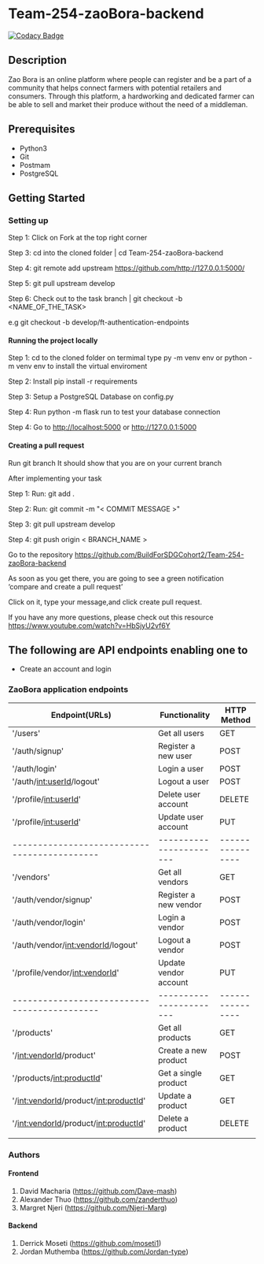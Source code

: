 # Team-254-zaoBora-backend

[![Codacy Badge](https://api.codacy.com/project/badge/Grade/1e73c36564264112b181e60608bdfd02)](https://app.codacy.com/gh/BuildForSDGCohort2/Team-254-zaoBora-backend?utm_source=github.com&utm_medium=referral&utm_content=BuildForSDGCohort2/Team-254-zaoBora-backend&utm_campaign=Badge_Grade_Settings)

## Description

Zao Bora is an online platform where people can register and be a part of a community that helps connect farmers with potential retailers and consumers. Through this platform, a hardworking and dedicated farmer can be able to sell and market their produce without the need of a middleman.

## Prerequisites

* Python3
* Git
* Postmam
* PostgreSQL

## Getting Started

### Setting up

Step 1: Click on Fork at the top right corner

Step 3: cd into the cloned folder | cd Team-254-zaoBora-backend

Step 4: git remote add upstream <https://github.com/http://127.0.0.1:5000/>

Step 5: git pull upstream develop

Step 6: Check out to the task branch | git checkout -b <NAME_OF_THE_TASK>

e.g git checkout -b develop/ft-authentication-endpoints

#### Running the project locally

Step 1: cd to the cloned folder on termimal type py -m venv env or python -m venv env to install the virtual enviroment

Step 2: Install pip install -r requirements

Step 3: Setup a PostgreSQL Database on config.py

Step 4: Run python -m flask run to test your database connection

Step 4: Go to <http://localhost:5000> or <http://127.0.0.1:5000>

#### Creating a pull request

Run git branch It should show that you are on your current branch

After implementing your task

Step 1: Run: git add .

Step 2: Run: git commit -m "< COMMIT MESSAGE >"

Step 3: git pull upstream develop

Step 4: git push origin < BRANCH_NAME >

Go to the repository <https://github.com/BuildForSDGCohort2/Team-254-zaoBora-backend>

As soon as you get there, you are going to see a green notification ‘compare and create a pull request’

Click on it, type your message,and click create pull request.

If you have any more questions, please check out this resource  <https://www.youtube.com/watch?v=HbSjyU2vf6Y>

## The following are API endpoints enabling one to

* Create an account and login

### ZaoBora application endpoints

| Endpoint(URLs)                             | Functionality         | HTTP Method    |
|--------------------------------------------|-----------------------|----------------|
| '/users'                                   | Get all users         | GET            |
| '/auth/signup'                             | Register a new user   | POST           |
| '/auth/login'                              | Login a user          | POST           |
| '/auth/<int:userId>/logout'                | Logout a user         | POST           |
| '/profile/<int:userId>'                    | Delete user account   | DELETE         |
| '/profile/<int:userId>'                    | Update user account   | PUT            |
|--------------------------------------------|-----------------------|----------------|
| '/vendors'                                 | Get all vendors       | GET            |
| '/auth/vendor/signup'                      | Register a new vendor | POST           |
| '/auth/vendor/login'                       | Login a vendor        | POST           |
| '/auth/vendor/<int:vendorId>/logout'       | Logout a vendor       | POST           |
| '/profile/vendor/<int:vendorId>'           | Update vendor account | PUT            |
|--------------------------------------------|-----------------------|----------------|
| '/products'                                | Get all products      | GET            |
| '/<int:vendorId>/product'                  | Create a new product  | POST           |
| '/products/<int:productId>'                 | Get a single product  | GET            |
| '/<int:vendorId>/product/<int:productId>'  | Update a product      | GET            |
| '/<int:vendorId>/product/<int:productId>'  | Delete a product      | DELETE         |
|                                            |                       |                |

### Authors

#### Frontend

1. David Macharia (<https://github.com/Dave-mash>)
2. Alexander Thuo (<https://github.com/zanderthuo>)
3. Margret Njeri (<https://github.com/Njeri-Marg>)

#### Backend

1. Derrick Moseti (<https://github.com/moseti1>)
2. Jordan Muthemba (<https://github.com/Jordan-type>)
